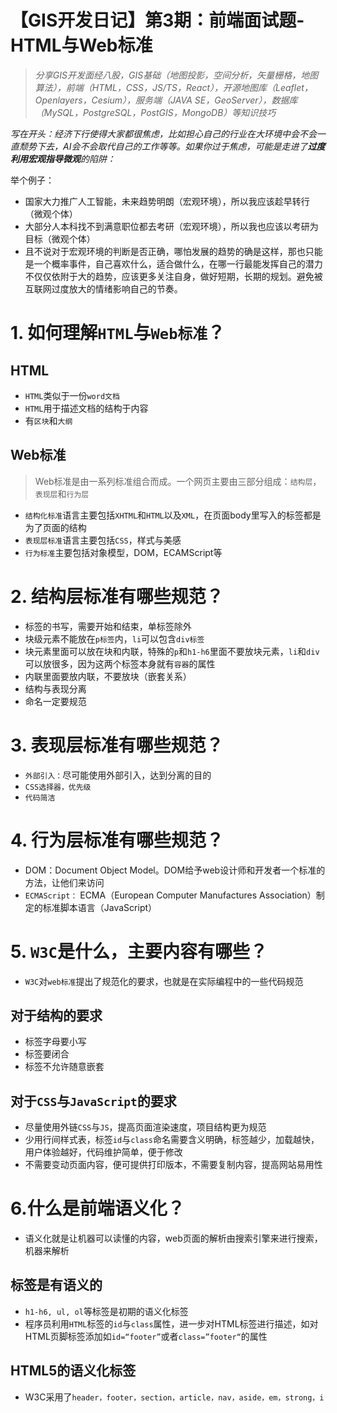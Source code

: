 # 【GIS开发日记】第3期：前端面试题- HTML与Web标准

> *分享GIS开发面经八股，GIS基础（地图投影，空间分析，矢量栅格，地图算法），前端（HTML，CSS，JS/TS，React），开源地图库（Leaflet，Openlayers，Cesium），服务端（JAVA SE，GeoServer），数据库（MySQL，PostgreSQL，PostGIS，MongoDB）等知识技巧*
> 

*写在开头：经济下行使得大家都很焦虑，比如担心自己的行业在大环境中会不会一直颓势下去，AI会不会取代自己的工作等等。如果你过于焦虑，可能是走进了**过度利用宏观指导微观**的陷阱：*

举个例子：

- 国家大力推广人工智能，未来趋势明朗（宏观环境），所以我应该趁早转行（微观个体）
- 大部分人本科找不到满意职位都去考研（宏观环境），所以我也应该以考研为目标（微观个体）
- 且不说对于宏观环境的判断是否正确，哪怕发展的趋势的确是这样，那也只能是一个概率事件，自己喜欢什么，适合做什么，在哪一行最能发挥自己的潜力不仅仅依附于大的趋势，应该更多关注自身，做好短期，长期的规划。避免被互联网过度放大的情绪影响自己的节奏。

# 1. 如何理解`HTML`与`Web标准`？

## HTML

- `HTML`类似于一份`word文档`
- `HTML`用于描述文档的结构于内容
- 有`区块`和`大纲`

## Web标准

> Web标准是由一系列标准组合而成。一个网页主要由三部分组成：`结构层`，`表现层`和`行为层`
> 
- `结构化标准`语言主要包括`XHTML`和`HTML`以及`XML`，在页面body里写入的标签都是为了页面的结构
- `表现层标准`语言主要包括`CSS`，样式与美感
- `行为标准`主要包括对象模型，DOM，ECAMScript等

# 2. 结构层标准有哪些规范？

- 标签的书写，需要开始和结束，单标签除外
- 块级元素不能放在`p标签`内，`li`可以包含`div标签`
- 块元素里面可以放在块和内联，特殊的`p`和`h1-h6`里面不要放块元素，`li`和`div`可以放很多，因为这两个标签本身就有`容器`的属性
- 内联里面要放内联，不要放块（嵌套关系）
- 结构与表现分离
- 命名一定要规范

# 3. 表现层标准有哪些规范？

- `外部引入：`尽可能使用外部引入，达到分离的目的
- `CSS选择器，优先级`
- `代码简洁`

# 4. 行为层标准有哪些规范？

- DOM：Document Object Model。DOM给予web设计师和开发者一个标准的方法，让他们来访问
- `ECMAScript：` ECMA（European Computer Manufactures Association）制定的标准脚本语言（JavaScript）

# 5. `W3C`是什么，主要内容有哪些？

- `W3C`对`web标准`提出了规范化的要求，也就是在实际编程中的一些代码规范

## 对于结构的要求

- 标签字母要小写
- 标签要闭合
- 标签不允许随意嵌套

## 对于`CSS`与`JavaScript`的要求

- 尽量使用外链`CSS`与`JS`，提高页面渲染速度，项目结构更为规范
- 少用行间样式表，标签`id`与`class`命名需要含义明确，标签越少，加载越快，用户体验越好，代码维护简单，便于修改
- 不需要变动页面内容，便可提供打印版本，不需要复制内容，提高网站易用性

# 6.什么是前端语义化？

- 语义化就是让机器可以读懂的内容，web页面的解析由搜索引擎来进行搜索，机器来解析

## 标签是有语义的

- `h1-h6, ul, ol`等标签是初期的语义化标签
- 程序员利用`HTML`标签的`id`与`class`属性，进一步对HTML标签进行描述，如对HTML页脚标签添加如`id=“footer”`或者`class=”footer“`的属性

## HTML5的语义化标签

- W3C采用了`header，footer，section，article，nav，aside，em，strong，i`